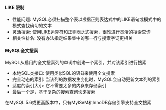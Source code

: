 #### LIKE 限制
- 性能问题: MySQL必须扫描整个表以根据正则表达式中的LIKE语句或模式中的模式查找确切的文本
- 灵活搜索: 使用LIKE运算符和正则表达式搜索，很难进行灵活的搜索查询
- 相关性排名: 没有办法指定结果集中的哪一行与搜索字词更相关

#### MySQL全文搜索
MySQL从启用的全文搜索列的单词中创建一个索引，并对该索引进行搜索

- 本地SQL类接口: 使用类似SQL的语句来使用全文搜索
- 完全动态的索引: 当该列的数据发生变化时，MySQL会自动更新文本列的索引
- 适度的索引大小: 它不需要太多的内存来存储索引
- 最后一个是，基于复杂的搜索查询快速搜索

在MySQL 5.6或更高版本中，只有MyISAM和InnoDB存储引擎支持全文搜索

